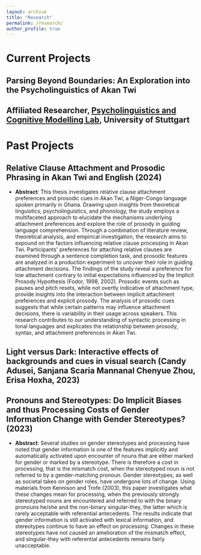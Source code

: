 ```yaml
---
layout: archive
title: "Research"
permalink: /research/
author_profile: true
---
```


Current Projects
======
## Parsing Beyond Boundaries: An Exploration into the Psycholinguistics of Akan Twi

## Affiliated Researcher, [Psycholinguistics and Cognitive Modelling Lab](https://tmalsburg.github.io/index.html#lab), University of Stuttgart

Past Projects
======

## Relative Clause Attachment and Prosodic Phrasing in Akan Twi and English (2024)

- **Abstract**:
  This thesis investigates relative clause attachment preferences and prosodic cues in Akan Twi, a Niger-Congo language spoken primarily in Ghana. Drawing upon insights from theoretical linguistics, psycholinguistics, and phonology, the study employs a multifaceted approach to elucidate the mechanisms underlying attachment preferences and explore the role of prosody in guiding language comprehension. Through a combination of literature review, theoretical analysis, and empirical investigation, the research aims to expound on the factors influencing relative clause processing in Akan Twi. Participants' preferences for attaching relative clauses are examined through a sentence completion task, and prosodic features are analyzed in a production experiment to uncover their role in guiding attachment decisions. The findings of the study reveal a preference for low attachment contrary to initial expectations influenced by the  Implicit Prosody Hypothesis (Fodor, 1998, 2002). Prosodic events such as pauses and pitch resets, while not overtly indicative of attachment type, provide insights into the interaction between implicit attachment preferences and explicit prosody. The analysis of prosodic cues suggests that while certain patterns may influence attachment decisions, there is variability in their usage across speakers. This research contributes to our understanding of syntactic processing in tonal languages and explicates the relationship between prosody, syntax, and attachment preferences in Akan Twi.

## Light versus Dark: Interactive effects of backgrounds and cues in visual search (Candy Adusei, Sanjana Scaria Mannanal Chenyue Zhou, Erisa Hoxha, 2023)
   
## Pronouns and Stereotypes: Do Implicit Biases and thus Processing Costs of Gender Information Change with Gender Stereotypes? (2023)

- **Abstract**:
  Several studies on gender stereotypes and processing have noted that gender information is one of
the features implicitly and automatically activated upon encounter of nouns that are either marked for
gender or marked by a stereotype. There is therefore a cost in processing, that is the mismatch cost, when
the stereotyped noun is not referred to by a gender-matching pronoun. Gender stereotypes, as well as
societal takes on gender roles, have undergone lots of change. Using materials from Kennison and Trofe
(2003), this paper investigates what these changes mean for processing, when the previously strongly
stereotyped nouns are encountered and referred to with the binary pronouns he/she and the non-binary
singular-they, the latter which is rarely acceptable with referential antecedents. The results indicate that
gender information is still activated with lexical information, and stereotypes continue to have an effect
on processing. Changes in these stereotypes have not caused an amelioration of the mismatch effect, and
singular-they with referential antecedents remains fairly unacceptable.
